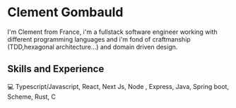 # Clement Gombauld

I'm Clement from France, i'm a fullstack software engineer working with different programming languages and i'm fond of craftmanship (TDD,hexagonal architecture...) and domain driven design.

## Skills and Experience
💻 Typescript/Javascript, React, Next Js, Node , Express, Java, Spring boot, Scheme, Rust, C

